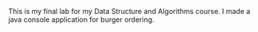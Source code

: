 This is my final lab for my Data Structure and Algorithms course. I made a java console application for burger ordering.
